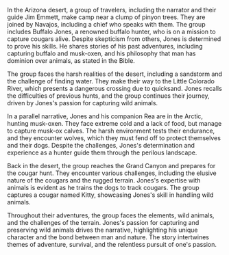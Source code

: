 In the Arizona desert, a group of travelers, including the narrator and their guide Jim Emmett, make camp near a clump of pinyon trees. They are joined by Navajos, including a chief who speaks with them. The group includes Buffalo Jones, a renowned buffalo hunter, who is on a mission to capture cougars alive. Despite skepticism from others, Jones is determined to prove his skills. He shares stories of his past adventures, including capturing buffalo and musk-oxen, and his philosophy that man has dominion over animals, as stated in the Bible.

The group faces the harsh realities of the desert, including a sandstorm and the challenge of finding water. They make their way to the Little Colorado River, which presents a dangerous crossing due to quicksand. Jones recalls the difficulties of previous hunts, and the group continues their journey, driven by Jones's passion for capturing wild animals.

In a parallel narrative, Jones and his companion Rea are in the Arctic, hunting musk-oxen. They face extreme cold and a lack of food, but manage to capture musk-ox calves. The harsh environment tests their endurance, and they encounter wolves, which they must fend off to protect themselves and their dogs. Despite the challenges, Jones's determination and experience as a hunter guide them through the perilous landscape.

Back in the desert, the group reaches the Grand Canyon and prepares for the cougar hunt. They encounter various challenges, including the elusive nature of the cougars and the rugged terrain. Jones's expertise with animals is evident as he trains the dogs to track cougars. The group captures a cougar named Kitty, showcasing Jones's skill in handling wild animals.

Throughout their adventures, the group faces the elements, wild animals, and the challenges of the terrain. Jones's passion for capturing and preserving wild animals drives the narrative, highlighting his unique character and the bond between man and nature. The story intertwines themes of adventure, survival, and the relentless pursuit of one's passion.